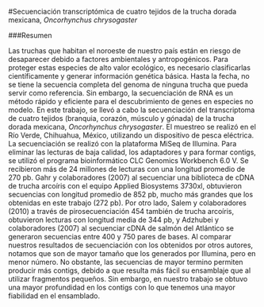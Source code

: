 #Secuenciación transcriptómica de cuatro tejidos de la trucha dorada mexicana, *Oncorhynchus chrysogaster*

###Resumen

Las truchas que habitan el noroeste de nuestro país están en riesgo de desaparecer debido a factores ambientales y antropogénicos. Para proteger estas especies de alto valor ecológico, es necesario clasificarlas científicamente y generar información genética básica. Hasta la fecha, no se tiene la secuencia completa del genoma de ninguna trucha que pueda servir como referencia. Sin embargo, la secuenciación de RNA es un método rápido y eficiente para el descubrimiento de genes en especies no modelo.
En este trabajo, se llevó a cabo la secuenciación del transcriptoma de cuatro tejidos (branquia, corazón, músculo y gónada) de la trucha dorada mexicana, *Oncorhynchus chrysogaster*. El muestreo se realizó en el Río Verde, Chihuahua, México, utilizando un dispositivo de pesca eléctrica. La secuenciación se realizó con la plataforma MiSeq de Illumina. Para eliminar las lecturas de baja calidad, los adaptadores y para formar contigs, se utilizó el programa bioinformático CLC Genomics Workbench 6.0 V. Se recibieron más de 24 millones de lecturas con una longitud promedio de 270 pb. Gahr y colaboradores (2007) al secuenciar una biblioteca de cDNA de trucha arcoíris con el equipo Applied Biosystems 3730xl, obtuvieron secuencias con longitud promedio de 852 pb, mucho más grandes que los obtenidas en este trabajo (272 pb). Por otro lado, Salem y colaboradores (2010) a través de pirosecuenciación 454 también de trucha arcoíris, obtuvieron lecturas con longitud media de 344 pb, y Adzhubei y colaboradores (2007) al secuenciar cDNA de salmón del Atlántico se generaron secuencias entre 400 y 750 pares de bases. Al comparar nuestros resultados de secuenciación con los obtenidos por otros autores, notamos que son de mayor tamaño que los generados por Illumina, pero en menor número. No obstante, las secuencias de mayor termino permiten producir más contigs, debido a que resulta más fácil su ensamblaje que al utilizar fragmentos pequeños. Sin embargo, en nuestro trabajo se obtuvo una mayor profundidad en los contigs con lo que tenemos una mayor fiabilidad en el ensamblado.

